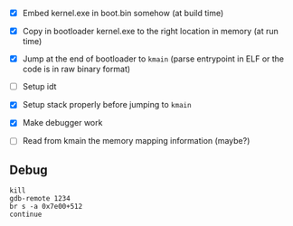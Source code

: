 - [x] Embed kernel.exe in boot.bin somehow (at build time)
- [x] Copy in bootloader kernel.exe to the right location in memory (at run time)
- [x] Jump at the end of bootloader to `kmain` (parse entrypoint in ELF or the code is in raw binary format)
- [ ] Setup idt
- [x] Setup stack properly before jumping to `kmain`
- [x] Make debugger work
- [ ] Read from kmain the memory mapping information (maybe?)


## Debug

```
kill
gdb-remote 1234
br s -a 0x7e00+512
continue
``` 

